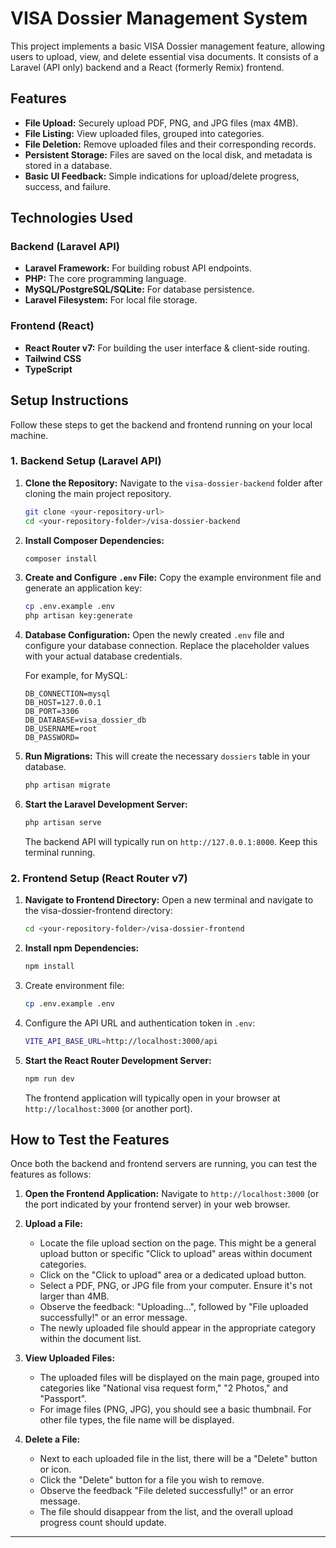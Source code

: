 
# VISA Dossier Management System

This project implements a basic VISA Dossier management feature, allowing users to upload, view, and delete essential visa documents. It consists of a Laravel (API only) backend and a React (formerly Remix) frontend.

## Features

* **File Upload:** Securely upload PDF, PNG, and JPG files (max 4MB).
* **File Listing:** View uploaded files, grouped into categories.
* **File Deletion:** Remove uploaded files and their corresponding records.
* **Persistent Storage:** Files are saved on the local disk, and metadata is stored in a database.
* **Basic UI Feedback:** Simple indications for upload/delete progress, success, and failure.

## Technologies Used

### Backend (Laravel API)

* **Laravel Framework:** For building robust API endpoints.
* **PHP:** The core programming language.
* **MySQL/PostgreSQL/SQLite:** For database persistence.
* **Laravel Filesystem:** For local file storage.

### Frontend (React)

* **React Router v7:** For building the user interface & client-side routing.
* **Tailwind CSS**
* **TypeScript**

## Setup Instructions

Follow these steps to get the backend and frontend running on your local machine.

### 1. Backend Setup (Laravel API)

1.  **Clone the Repository:**
    Navigate to the `visa-dossier-backend`  folder after cloning the main project repository.
    ```bash
    git clone <your-repository-url>
    cd <your-repository-folder>/visa-dossier-backend
    ```

2.  **Install Composer Dependencies:**
    ```bash
    composer install
    ```

3.  **Create and Configure `.env` File:**
    Copy the example environment file and generate an application key:
    ```bash
    cp .env.example .env
    php artisan key:generate
    ```

4.  **Database Configuration:**
    Open the newly created `.env` file and configure your database connection. Replace the placeholder values with your actual database credentials.

    For example, for MySQL:
    ```dotenv
    DB_CONNECTION=mysql
    DB_HOST=127.0.0.1
    DB_PORT=3306
    DB_DATABASE=visa_dossier_db
    DB_USERNAME=root
    DB_PASSWORD=
    ```

5.  **Run Migrations:**
    This will create the necessary `dossiers` table in your database.
    ```bash
    php artisan migrate
    ```

6.  **Start the Laravel Development Server:**
    ```bash
    php artisan serve
    ```
    The backend API will typically run on `http://127.0.0.1:8000`. Keep this terminal running.

### 2. Frontend Setup (React Router v7)

1.  **Navigate to Frontend Directory:**
    Open a new terminal and navigate to the visa-dossier-frontend directory:
    ```bash
    cd <your-repository-folder>/visa-dossier-frontend
    ```

2.  **Install npm Dependencies:**
    ```bash
    npm install
    ```

3. Create environment file:
    ```bash
    cp .env.example .env
    ```

4. Configure the API URL and authentication token in  `.env`:
    ```bash
    VITE_API_BASE_URL=http://localhost:3000/api
    ```

5.  **Start the React Router Development Server:**
    ```bash
    npm run dev 
    ```
    The frontend application will typically open in your browser at `http://localhost:3000` (or another port).

## How to Test the Features

Once both the backend and frontend servers are running, you can test the features as follows:

1.  **Open the Frontend Application:**
    Navigate to `http://localhost:3000` (or the port indicated by your frontend server) in your web browser.

2.  **Upload a File:**
    * Locate the file upload section on the page. This might be a general upload button or specific "Click to upload" areas within document categories.
    * Click on the "Click to upload" area or a dedicated upload button.
    * Select a PDF, PNG, or JPG file from your computer. Ensure it's not larger than 4MB.
    * Observe the feedback: "Uploading...", followed by "File uploaded successfully!" or an error message.
    * The newly uploaded file should appear in the appropriate category within the document list.

3.  **View Uploaded Files:**
    * The uploaded files will be displayed on the main page, grouped into categories like "National visa request form," "2 Photos," and "Passport".
    * For image files (PNG, JPG), you should see a basic thumbnail. For other file types, the file name will be displayed.

4.  **Delete a File:**
    * Next to each uploaded file in the list, there will be a "Delete" button or icon.
    * Click the "Delete" button for a file you wish to remove.
    * Observe the feedback "File deleted successfully!" or an error message.
    * The file should disappear from the list, and the overall upload progress count should update.

---